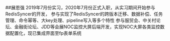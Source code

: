 ##展恩强
2019年7月份实习，2020年7月份正式入职，从实习期间开始参与RedisSyncer的开发，
参与实现了RedisSyncer的跨版本迁移、数据补偿、任务管理、命令幂等、大key处理、pipeline写入等多个特性
参与服贸会、中关村论坛、金融街论坛、JDD等会展NOC监控大屏后端开发，实现NOC大屏各类监控数据配置化，现已集成界面至fp表单系统